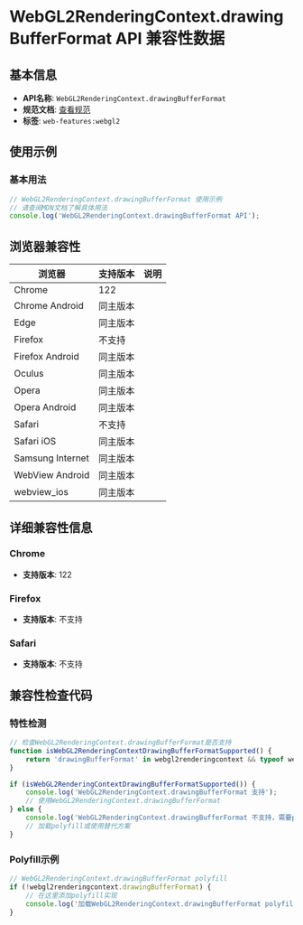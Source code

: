 # WebGL2RenderingContext.drawingBufferFormat API 兼容性数据

## 基本信息

- **API名称**: `WebGL2RenderingContext.drawingBufferFormat`
- **规范文档**: [查看规范](https://registry.khronos.org/webgl/specs/latest/1.0/#5.14.1)
- **标签**: `web-features:webgl2`

## 使用示例

### 基本用法

```javascript
// WebGL2RenderingContext.drawingBufferFormat 使用示例
// 请查阅MDN文档了解具体用法
console.log('WebGL2RenderingContext.drawingBufferFormat API');
```

## 浏览器兼容性

| 浏览器 | 支持版本 | 说明 |
|--------|----------|------|
| Chrome | 122 |  |
| Chrome Android | 同主版本 |  |
| Edge | 同主版本 |  |
| Firefox | 不支持 |  |
| Firefox Android | 同主版本 |  |
| Oculus | 同主版本 |  |
| Opera | 同主版本 |  |
| Opera Android | 同主版本 |  |
| Safari | 不支持 |  |
| Safari iOS | 同主版本 |  |
| Samsung Internet | 同主版本 |  |
| WebView Android | 同主版本 |  |
| webview_ios | 同主版本 |  |

## 详细兼容性信息

### Chrome

- **支持版本**: 122

### Firefox

- **支持版本**: 不支持

### Safari

- **支持版本**: 不支持

## 兼容性检查代码

### 特性检测

```javascript
// 检查WebGL2RenderingContext.drawingBufferFormat是否支持
function isWebGL2RenderingContextDrawingBufferFormatSupported() {
    return 'drawingBufferFormat' in webgl2renderingcontext && typeof webgl2renderingcontext.drawingBufferFormat === 'function';
}

if (isWebGL2RenderingContextDrawingBufferFormatSupported()) {
    console.log('WebGL2RenderingContext.drawingBufferFormat 支持');
    // 使用WebGL2RenderingContext.drawingBufferFormat
} else {
    console.log('WebGL2RenderingContext.drawingBufferFormat 不支持，需要polyfill');
    // 加载polyfill或使用替代方案
}
```

### Polyfill示例

```javascript
// WebGL2RenderingContext.drawingBufferFormat polyfill
if (!webgl2renderingcontext.drawingBufferFormat) {
    // 在这里添加polyfill实现
    console.log('加载WebGL2RenderingContext.drawingBufferFormat polyfill');
}
```

